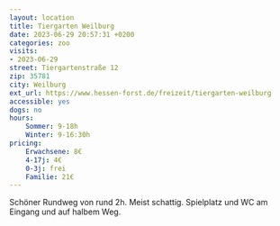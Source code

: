 ```yaml
---
layout: location
title: Tiergarten Weilburg
date: 2023-06-29 20:57:31 +0200
categories: zoo
visits: 
- 2023-06-29
street: Tiergartenstraße 12
zip: 35781
city: Weilburg
ext_url: https://www.hessen-forst.de/freizeit/tiergarten-weilburg
accessible: yes
dogs: no
hours:
    Sommer: 9-18h
    Winter: 9-16:30h
pricing:
    Erwachsene: 8€
    4-17j: 4€
    0-3j: frei
    Familie: 21€
---
```


Schöner Rundweg von rund 2h. Meist schattig. Spielplatz und WC am Eingang und auf halbem Weg.